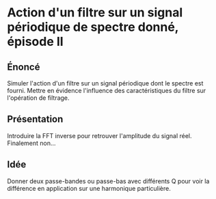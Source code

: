 # Action d'un filtre sur un signal périodique de spectre donné, épisode II

## Énoncé

Simuler l'action d'un filtre sur un signal périodique dont le spectre est 
fourni. Mettre en évidence l'influence des caractéristiques du filtre sur 
l'opération de filtrage.

## Présentation

Introduire la FFT inverse pour retrouver l'amplitude du signal réel.
Finalement non...

## Idée

Donner deux passe-bandes ou passe-bas avec différents Q pour voir la différence 
en application sur une harmonique particulière.
